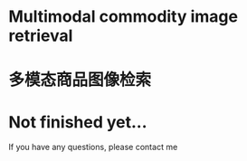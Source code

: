 # Multimodal commodity image retrieval
# 多模态商品图像检索
# Not finished yet...
If you have any questions, please contact me
